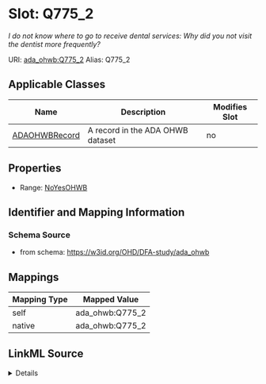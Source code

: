 

# Slot: Q775_2 


_I do not know where to go to receive dental services: Why did you not visit the dentist more frequently?_





URI: [ada_ohwb:Q775_2](https://w3id.org/OHD/DFA-study/ada_ohwb/Q775_2)
Alias: Q775_2

<!-- no inheritance hierarchy -->





## Applicable Classes

| Name | Description | Modifies Slot |
| --- | --- | --- |
| [ADAOHWBRecord](ADAOHWBRecord.md) | A record in the ADA OHWB dataset |  no  |







## Properties

* Range: [NoYesOHWB](NoYesOHWB.md)





## Identifier and Mapping Information







### Schema Source


* from schema: https://w3id.org/OHD/DFA-study/ada_ohwb




## Mappings

| Mapping Type | Mapped Value |
| ---  | ---  |
| self | ada_ohwb:Q775_2 |
| native | ada_ohwb:Q775_2 |




## LinkML Source

<details>
```yaml
name: Q775_2
description: 'I do not know where to go to receive dental services: Why did you not
  visit the dentist more frequently?'
from_schema: https://w3id.org/OHD/DFA-study/ada_ohwb
rank: 1000
alias: Q775_2
domain_of:
- ADA_OHWBRecord
range: NoYesOHWB

```
</details>